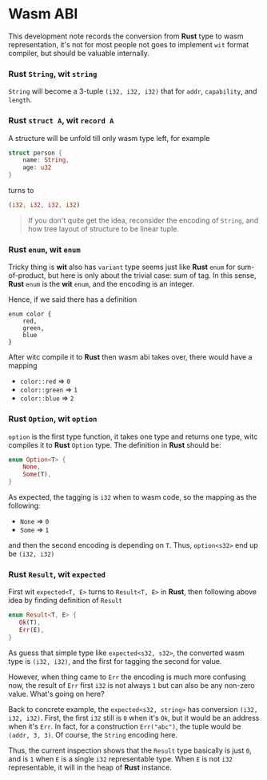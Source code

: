 # Wasm ABI

This development note records the conversion from **Rust** type to wasm representation, it's not for most people not goes to implement `wit` format compiler, but should be valuable internally.

### Rust `String`, wit `string`

`String` will become a 3-tuple `(i32, i32, i32)` that for `addr`, `capability`, and `length`.

### Rust `struct A`, wit `record A`

A structure will be unfold till only wasm type left, for example

```rust
struct person {
    name: String,
    age: u32
}
```

turns to

```rust
(i32, i32, i32, i32)
```

> If you don't quite get the idea, reconsider the encoding of `String`, and how tree layout of structure to be linear tuple.

### Rust `enum`, wit `enum`

Tricky thing is **wit** also has `variant` type seems just like **Rust** `enum` for sum-of-product, but here is only about the trivial case: sum of tag. In this sense, **Rust** `enum` is the **wit** `enum`, and the encoding is an integer.

Hence, if we said there has a definition

```wit
enum color {
    red,
    green,
    blue
}
```

After witc compile it to **Rust** then wasm abi takes over, there would have a mapping

- `color::red` => `0`
- `color::green` => `1`
- `color::blue` => `2`

### Rust `Option`, wit `option`

`option` is the first type function, it takes one type and returns one type, witc compiles it to **Rust** `Option` type. The definition in **Rust** should be:

```rust
enum Option<T> {
    None,
    Some(T),
}
```

As expected, the tagging is `i32` when to wasm code, so the mapping as the following:

- `None` => `0`
- `Some` => `1`

and then the second encoding is depending on `T`. Thus, `option<s32>` end up be `(i32, i32)`

### Rust `Result`, wit `expected`

First wit `expected<T, E>` turns to `Result<T, E>` in **Rust**, then following above idea by finding definition of `Result`

```rust
enum Result<T, E> {
   Ok(T),
   Err(E),
}
```

As guess that simple type like `expected<s32, s32>`, the converted wasm type is `(i32, i32)`, and the first for tagging the second for value.

However, when thing came to `Err` the encoding is much more confusing now, the result of `Err` first `i32` is not always `1` but can also be any non-zero value. What's going on here?

Back to concrete example, the `expected<s32, string>` has conversion `(i32, i32, i32)`. First, the first `i32` still is `0` when it's `Ok`, but it would be an address when it's `Err`. In fact, for a construction `Err("abc")`, the tuple would be `(addr, 3, 3)`. Of course, the `String` encoding here.

Thus, the current inspection shows that the `Result` type basically is just `0`, and is `1` when `E` is a single `i32` representable type. When `E` is not `i32` representable, it will in the heap of **Rust** instance.
